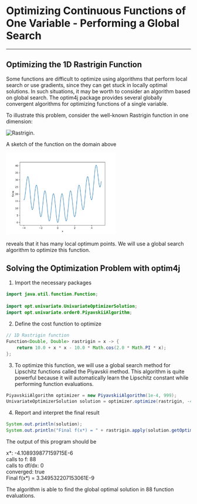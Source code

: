 # Optimizing Continuous Functions of One Variable - Performing a Global Search
---

Optimizing the 1D Rastrigin Function
-------------------------

Some functions are difficult to optimize using algorithms that perform local search or use gradients, since they can get stuck in locally optimal solutions. In such situations, it may be worth to consider an algorithm based on global search. The optim4j package provides several globally convergent algorithms for optimizing functions of a single variable.

To illustrate this problem, consider the well-known Rastrigin function in one dimension:

<img src="https://latex.codecogs.com/svg.latex?\Large&space;f(x)=10+x^2-10\cos(2 \pi x), \quad x\in[-4.0, 5.12]" title="Rastrigin" />.

A sketch of the function on the domain above

<img src="images/rastrigin.svg" width="300"/>

reveals that it has many local optimum points. We will use a global search algorithm to optimize this function.

Solving the Optimization Problem with optim4j
-------------------------

1. Import the necessary packages

```java
import java.util.function.Function;

import opt.univariate.UnivariateOptimizerSolution;
import opt.univariate.order0.PiyavskiiAlgorithm;
```

2. Define the cost function to optimize

```java
// 1D Rastrigin function
Function<Double, Double> rastrigin = x -> {
	return 10.0 + x * x - 10.0 * Math.cos(2.0 * Math.PI * x);
};
```

3. To optimize this function, we will use a global search method for Lipschitz functions called the Piyavskii method. This algorithm is quite powerful because it will automatically learn the Lipschitz constant while performing function evaluations.

```java
PiyavskiiAlgorithm optimizer = new PiyavskiiAlgorithm(1e-4, 999);
UnivariateOptimizerSolution solution = optimizer.optimize(rastrigin, -4.0, 5.12);
```

4. Report and interpret the final result

```java
System.out.println(solution);
System.out.println("Final f(x*) = " + rastrigin.apply(solution.getOptimalPoint()));
```

The output of this program should be

x*: -4.108939877159715E-6<br>
calls to f: 88<br>
calls to df/dx: 0<br>
converged: true<br>
Final f(x*) = 3.349532207153061E-9

The algorithm is able to find the global optimal solution in 88 function evaluations. 
